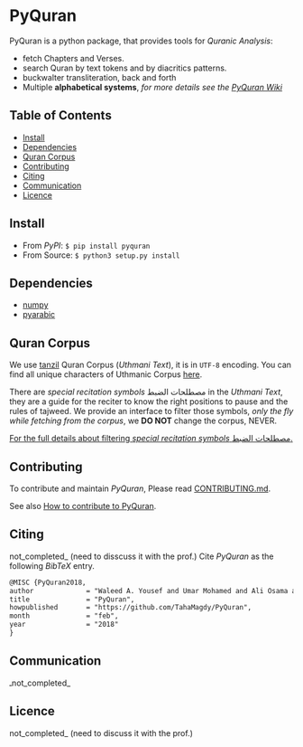 PyQuran
=======

PyQuran is a python package, that provides tools for *Quranic Analysis*:
- fetch Chapters and Verses.
- search Quran by text tokens and by diacritics patterns.
- buckwalter transliteration, back and forth
- Multiple **alphabetical systems**, *for more details see the [PyQuran Wiki](https://github.com/TahaMagdy/PyQuran/wiki)*

## Table of Contents
- [Install](#install)
- [Dependencies](#dependencies)
- [Quran Corpus](#quran-corpus)
- [Contributing](#contributing)
- [Citing](#citing)
- [Communication](#communication)
- [Licence](#licence)




## Install
- From _PyPI_: `$ pip install pyquran`
- From Source: `$ python3 setup.py install`


## Dependencies
- [numpy](http://www.numpy.org/)
- [pyarabic](https://github.com/linuxscout/pyarabic)

## Quran Corpus 
We use [tanzil](http://tanzil.net/docs/download) Quran Corpus (*Uthmani Text*), it is in `UTF-8` encoding. You
can find all unique characters of Uthmanic Corpus [here](https://github.com/TahaMagdy/PyQuran/wiki).

There are *special recitation symbols* مصطلحات الضبط in the *Uthmani Text*, they are a guide for the reciter
to know the right positions to pause and the rules of tajweed.
We provide an interface to filter those symbols, *only the fly while fetching from the corpus*,
we **DO NOT** change the corpus, NEVER.

[For the full details about filtering *special recitation symbols* مصطلحات الضبط.](https://github.com/TahaMagdy/PyQuran/wiki)

## Contributing
To contribute and maintain *PyQuran*, Please read  [CONTRIBUTING.md](CONTRIBUTING.md).

See also [How to contribute to PyQuran](what_can_you_do_to_help_pyquran.md).

## Citing
not_completed_ (need to disscuss it with the prof.)
Cite _PyQuran_ as the following _BibTeX_ entry.
```latex
@MISC {PyQuran2018,
author             = "Waleed A. Yousef and Umar Mohamed and Ali Osama and Abdullah Ramzy and Taha Magdy and Ali H. Abdelmonim  and Mostafa Alaa",
title              = "PyQuran",
howpublished       = "https://github.com/TahaMagdy/PyQuran",
month              = "feb",
year               = "2018"
}
```


## Communication
ـnot_completed_


## Licence 
not_completed_ (need to discuss it with the prof.)
